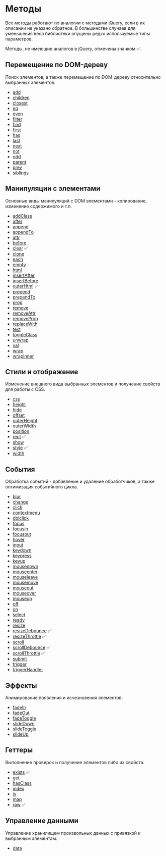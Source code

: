 # Методы

Все методы работают по аналогии с методами jQuery, если в их описании не указано обратное. В большинстве случаев для
уменьшения веса библиотеки опущены редко используемые типы параметров.

Методы, не имеющие аналогов в jQuery, отмечены значком :white_check_mark:.

<a name="traversing"></a>

## Перемещение по DOM-дереву

Поиск элементов, а также перемещение по DOM-дереву относительно выбранных элементов.

- [add](https://github.com/digikid/dom-element/blob/main/docs/ru/TRAVERSING.md#add)
- [children](https://github.com/digikid/dom-element/blob/main/docs/ru/TRAVERSING.md#children)
- [closest](https://github.com/digikid/dom-element/blob/main/docs/ru/TRAVERSING.md#closest)
- [eq](https://github.com/digikid/dom-element/blob/main/docs/ru/TRAVERSING.md#eq)
- [even](https://github.com/digikid/dom-element/blob/main/docs/ru/TRAVERSING.md#even)
- [filter](https://github.com/digikid/dom-element/blob/main/docs/ru/TRAVERSING.md#filter)
- [find](https://github.com/digikid/dom-element/blob/main/docs/ru/TRAVERSING.md#find)
- [first](https://github.com/digikid/dom-element/blob/main/docs/ru/TRAVERSING.md#first)
- [has](https://github.com/digikid/dom-element/blob/main/docs/ru/TRAVERSING.md#has)
- [last](https://github.com/digikid/dom-element/blob/main/docs/ru/TRAVERSING.md#last)
- [next](https://github.com/digikid/dom-element/blob/main/docs/ru/TRAVERSING.md#next)
- [not](https://github.com/digikid/dom-element/blob/main/docs/ru/TRAVERSING.md#not)
- [odd](https://github.com/digikid/dom-element/blob/main/docs/ru/TRAVERSING.md#odd)
- [parent](https://github.com/digikid/dom-element/blob/main/docs/ru/TRAVERSING.md#parent)
- [prev](https://github.com/digikid/dom-element/blob/main/docs/ru/TRAVERSING.md#prev)
- [siblings](https://github.com/digikid/dom-element/blob/main/docs/ru/TRAVERSING.md#siblings)

<a name="manipulation"></a>

## Манипуляции с элементами

Основные виды манипуляций с DOM элементами - копирование, изменение содержимого и т.п.

- [addClass](https://github.com/digikid/dom-element/blob/main/docs/ru/MANIPULATION.md#addClass)
- [after](https://github.com/digikid/dom-element/blob/main/docs/ru/MANIPULATION.md#after)
- [append](https://github.com/digikid/dom-element/blob/main/docs/ru/MANIPULATION.md#append)
- [appendTo](https://github.com/digikid/dom-element/blob/main/docs/ru/MANIPULATION.md#appendTo)
- [attr](https://github.com/digikid/dom-element/blob/main/docs/ru/MANIPULATION.md#attr)
- [before](https://github.com/digikid/dom-element/blob/main/docs/ru/MANIPULATION.md#before)
- [clear](https://github.com/digikid/dom-element/blob/main/docs/ru/MANIPULATION.md#clear) :white_check_mark:
- [clone](https://github.com/digikid/dom-element/blob/main/docs/ru/MANIPULATION.md#clone)
- [each](https://github.com/digikid/dom-element/blob/main/docs/ru/MANIPULATION.md#each)
- [empty](https://github.com/digikid/dom-element/blob/main/docs/ru/MANIPULATION.md#empty)
- [html](https://github.com/digikid/dom-element/blob/main/docs/ru/MANIPULATION.md#html)
- [insertAfter](https://github.com/digikid/dom-element/blob/main/docs/ru/MANIPULATION.md#insertAfter)
- [insertBefore](https://github.com/digikid/dom-element/blob/main/docs/ru/MANIPULATION.md#insertBefore)
- [outerHtml](https://github.com/digikid/dom-element/blob/main/docs/ru/MANIPULATION.md#outerHtml) :white_check_mark:
- [prepend](https://github.com/digikid/dom-element/blob/main/docs/ru/MANIPULATION.md#prepend)
- [prependTo](https://github.com/digikid/dom-element/blob/main/docs/ru/MANIPULATION.md#prependTo)
- [prop](https://github.com/digikid/dom-element/blob/main/docs/ru/MANIPULATION.md#prop)
- [remove](https://github.com/digikid/dom-element/blob/main/docs/ru/MANIPULATION.md#remove)
- [removeAttr](https://github.com/digikid/dom-element/blob/main/docs/ru/MANIPULATION.md#removeAttr)
- [removeProp](https://github.com/digikid/dom-element/blob/main/docs/ru/MANIPULATION.md#removeProp)
- [replaceWith](https://github.com/digikid/dom-element/blob/main/docs/ru/MANIPULATION.md#replaceWith)
- [text](https://github.com/digikid/dom-element/blob/main/docs/ru/MANIPULATION.md#text)
- [toggleClass](https://github.com/digikid/dom-element/blob/main/docs/ru/MANIPULATION.md#toggleClass)
- [unwrap](https://github.com/digikid/dom-element/blob/main/docs/ru/MANIPULATION.md#unwrap)
- [val](https://github.com/digikid/dom-element/blob/main/docs/ru/MANIPULATION.md#val)
- [wrap](https://github.com/digikid/dom-element/blob/main/docs/ru/MANIPULATION.md#wrap)
- [wrapInner](https://github.com/digikid/dom-element/blob/main/docs/ru/MANIPULATION.md#wrapInner)

<a name="css"></a>

## Стили и отображение

Изменение внешнего вида выбранных элементов и получение свойств для работы с CSS.

- [css](https://github.com/digikid/dom-element/blob/main/docs/ru/CSS.md#css)
- [height](https://github.com/digikid/dom-element/blob/main/docs/ru/CSS.md#height)
- [hide](https://github.com/digikid/dom-element/blob/main/docs/ru/CSS.md#hide)
- [offset](https://github.com/digikid/dom-element/blob/main/docs/ru/CSS.md#offset)
- [outerHeight](https://github.com/digikid/dom-element/blob/main/docs/ru/CSS.md#outerHeight)
- [outerWidth](https://github.com/digikid/dom-element/blob/main/docs/ru/CSS.md#outerWidth)
- [position](https://github.com/digikid/dom-element/blob/main/docs/ru/CSS.md#position)
- [rect](https://github.com/digikid/dom-element/blob/main/docs/ru/CSS.md#rect) :white_check_mark:
- [show](https://github.com/digikid/dom-element/blob/main/docs/ru/CSS.md#show)
- [style](https://github.com/digikid/dom-element/blob/main/docs/ru/CSS.md#style) :white_check_mark:
- [width](https://github.com/digikid/dom-element/blob/main/docs/ru/CSS.md#width)

<a name="events"></a>

## События

Обработка событий - добавление и удаление обработчиков, а также оптимизация событийного цикла.

- [blur](https://github.com/digikid/dom-element/blob/main/docs/ru/EVENTS.md#event)
- [change](https://github.com/digikid/dom-element/blob/main/docs/ru/EVENTS.md#event)
- [click](https://github.com/digikid/dom-element/blob/main/docs/ru/EVENTS.md#event)
- [contextmenu](https://github.com/digikid/dom-element/blob/main/docs/ru/EVENTS.md#event)
- [dblclick](https://github.com/digikid/dom-element/blob/main/docs/ru/EVENTS.md#event)
- [focus](https://github.com/digikid/dom-element/blob/main/docs/ru/EVENTS.md#event)
- [focusin](https://github.com/digikid/dom-element/blob/main/docs/ru/EVENTS.md#event)
- [focusout](https://github.com/digikid/dom-element/blob/main/docs/ru/EVENTS.md#event)
- [hover](https://github.com/digikid/dom-element/blob/main/docs/ru/EVENTS.md#event)
- [input](https://github.com/digikid/dom-element/blob/main/docs/ru/EVENTS.md#event)
- [keydown](https://github.com/digikid/dom-element/blob/main/docs/ru/EVENTS.md#event)
- [keypress](https://github.com/digikid/dom-element/blob/main/docs/ru/EVENTS.md#event)
- [keyup](https://github.com/digikid/dom-element/blob/main/docs/ru/EVENTS.md#event)
- [mousedown](https://github.com/digikid/dom-element/blob/main/docs/ru/EVENTS.md#event)
- [mouseenter](https://github.com/digikid/dom-element/blob/main/docs/ru/EVENTS.md#event)
- [mouseleave](https://github.com/digikid/dom-element/blob/main/docs/ru/EVENTS.md#event)
- [mousemove](https://github.com/digikid/dom-element/blob/main/docs/ru/EVENTS.md#event)
- [mouseout](https://github.com/digikid/dom-element/blob/main/docs/ru/EVENTS.md#event)
- [mouseover](https://github.com/digikid/dom-element/blob/main/docs/ru/EVENTS.md#event)
- [mouseup](https://github.com/digikid/dom-element/blob/main/docs/ru/EVENTS.md#event)
- [off](https://github.com/digikid/dom-element/blob/main/docs/ru/EVENTS.md#off)
- [on](https://github.com/digikid/dom-element/blob/main/docs/ru/EVENTS.md#on)
- [select](https://github.com/digikid/dom-element/blob/main/docs/ru/EVENTS.md#event)
- [ready](https://github.com/digikid/dom-element/blob/main/docs/ru/EVENTS.md#ready)
- [resize](https://github.com/digikid/dom-element/blob/main/docs/ru/EVENTS.md#event)
- [resizeDebounce](https://github.com/digikid/dom-element/blob/main/docs/ru/EVENTS.md#debounce) :white_check_mark:
- [resizeThrottle](https://github.com/digikid/dom-element/blob/main/docs/ru/EVENTS.md#throttle) :white_check_mark:
- [scroll](https://github.com/digikid/dom-element/blob/main/docs/ru/EVENTS.md#event)
- [scrollDebounce](https://github.com/digikid/dom-element/blob/main/docs/ru/EVENTS.md#debounce) :white_check_mark:
- [scrollThrottle](https://github.com/digikid/dom-element/blob/main/docs/ru/EVENTS.md#throttle) :white_check_mark:
- [submit](https://github.com/digikid/dom-element/blob/main/docs/ru/EVENTS.md#event)
- [trigger](https://github.com/digikid/dom-element/blob/main/docs/ru/EVENTS.md#trigger)
- [triggerHandler](https://github.com/digikid/dom-element/blob/main/docs/ru/EVENTS.md#triggerHandler)

<a name="effects"></a>

## Эффекты

Анимирование появления и исчезновения элементов.

- [fadeIn](https://github.com/digikid/dom-element/blob/main/docs/ru/EFFECTS.md#fadeIn)
- [fadeOut](https://github.com/digikid/dom-element/blob/main/docs/ru/EFFECTS.md#fadeOut)
- [fadeToggle](https://github.com/digikid/dom-element/blob/main/docs/ru/EFFECTS.md#fadeToggle)
- [slideDown](https://github.com/digikid/dom-element/blob/main/docs/ru/EFFECTS.md#slideDown)
- [slideToggle](https://github.com/digikid/dom-element/blob/main/docs/ru/EFFECTS.md#slideToggle)
- [slideUp](https://github.com/digikid/dom-element/blob/main/docs/ru/EFFECTS.md#slideUp)

<a name="getters"></a>

## Геттеры

Выполнение проверок и получение элементов либо их свойств.

- [exists](https://github.com/digikid/dom-element/blob/main/docs/ru/GETTERS.md#exists) :white_check_mark:
- [get](https://github.com/digikid/dom-element/blob/main/docs/ru/GETTERS.md#get)
- [hasClass](https://github.com/digikid/dom-element/blob/main/docs/ru/GETTERS.md#hasClass)
- [index](https://github.com/digikid/dom-element/blob/main/docs/ru/GETTERS.md#index)
- [is](https://github.com/digikid/dom-element/blob/main/docs/ru/GETTERS.md#is)
- [map](https://github.com/digikid/dom-element/blob/main/docs/ru/GETTERS.md#map)
- [raw](https://github.com/digikid/dom-element/blob/main/docs/ru/GETTERS.md#raw) :white_check_mark:

<a name="data"></a>

## Управление данными

Управление хранилищем произвольных данных с привязкой к выбранным элементам.

- [data](https://github.com/digikid/dom-element/blob/main/docs/ru/DATA.md#data)
